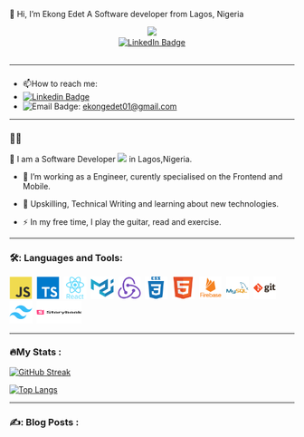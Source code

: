  👋 Hi, I’m Ekong Edet
  A Software developer from Lagos, Nigeria
<div id="header" align="center">
  <img src="https://media.giphy.com/media/M9gbBd9nbDrOTu1Mqx/giphy.gif" width="100"/>
  <div id="badges">
  <a href="https://www.linkedin.com/in/ubon-abasi-ekong-b72400220?lipi=urn%3Ali%3Apage%3Ad_flagship3_profile_view_base_contact_details%3Byy94KyuZTuKlPmf9kcSRvA%3D%3D">
    <img src="https://img.shields.io/badge/LinkedIn-blue?style=for-the-badge&logo=linkedin&logoColor=white" alt="LinkedIn Badge"/>
  </a>
 
  
</div>
<img src="https://komarev.com/ghpvc/?username=Arachalev&style=flat-square&color=blue" alt=""/>
 
</div>
 

---

###
- :mailbox:How to reach me:
-  [![Linkedin Badge](https://img.shields.io/badge/-Ekong-blue?style=flat&logo=Linkedin&logoColor=white)](https://www.linkedin.com/in/ubon-abasi-ekong-b72400220?lipi=urn%3Ali%3Apage%3Ad_flagship3_profile_view_base_contact_details%3Bo6BotmofSEKZuZ8hZrsy0w%3D%3D)
- ![Email Badge](https://img.shields.io/badge/-Email-green):  <a align="center" href ='mailto:ekongedet01@gmail.com'>ekongedet01@gmail.com</a>

---

### 👨‍💻

:wave: I am a Software Developer <img src="https://media.giphy.com/media/WUlplcMpOCEmTGBtBW/giphy.gif" width="30"> in Lagos,Nigeria.

- :telescope: I’m working as a Engineer, curently specialised on the Frontend and Mobile.

- :seedling: Upskilling, Technical Writing and learning about new technologies.

- :zap: In my free time, I play the guitar, read and exercise.


---

### 🛠️: Languages and Tools:

<div>
   <img src="https://github.com/devicons/devicon/blob/master/icons/javascript/javascript-original.svg" title="JavaScript" alt="JavaScript" width="40" height="40"/>&nbsp;
  <img src="https://github.com/devicons/devicon/blob/master/icons/typescript/typescript-original.svg" title="typescript" alt="typescript" width="40" height="40"/>&nbsp;
  <img src="https://github.com/devicons/devicon/blob/master/icons/react/react-original-wordmark.svg" title="React" alt="React" width="40" height="40"/>&nbsp;
  <img src="https://github.com/devicons/devicon/blob/master/icons/materialui/materialui-original.svg" title="Material UI" alt="Material UI" width="40" height="40"/>&nbsp;
  <img src="https://github.com/devicons/devicon/blob/master/icons/redux/redux-original.svg" title="Redux" alt="Redux " width="40" height="40"/>&nbsp;
  <img src="https://github.com/devicons/devicon/blob/master/icons/css3/css3-plain-wordmark.svg"  title="CSS3" alt="CSS" width="40" height="40"/>&nbsp;
  <img src="https://github.com/devicons/devicon/blob/master/icons/html5/html5-original.svg" title="HTML5" alt="HTML" width="40" height="40"/>&nbsp;
  <img src="https://github.com/devicons/devicon/blob/master/icons/firebase/firebase-plain-wordmark.svg" title="Firebase" alt="Firebase" width="40" height="40"/>&nbsp;
  <img src="https://github.com/devicons/devicon/blob/master/icons/mysql/mysql-original-wordmark.svg" title="MySQL"  alt="MySQL" width="40" height="40"/>&nbsp;
  <img src="https://github.com/devicons/devicon/blob/master/icons/git/git-original-wordmark.svg" title="Git" **alt="Git" width="40" height="40"/>&nbsp;
  <img src="https://github.com/devicons/devicon/blob/master/icons/tailwindcss/tailwindcss-plain.svg" title="Tailwindcss" **alt="Tailwindcss" width="40" height="40"/>&nbsp;
  <img src="https://github.com/devicons/devicon/blob/master/icons/storybook/storybook-original-wordmark.svg" title="storybook" **alt="storybook" width="80" height="40"/>&nbsp;
  
          
</div>
 
---

### 🔥My Stats :
[![GitHub Streak](http://github-readme-streak-stats.herokuapp.com?user=Arachalev&theme=dark&background=000000)](https://git.io/streak-stats)

[![Top Langs](https://github-readme-stats.vercel.app/api/top-langs/?username=Arachalev)](https://github.com/anuraghazra/github-readme-stats)

---

### ✍️: Blog Posts :






<!---
Arachalev/Arachalev is a ✨ special ✨ repository because its `README.md` (this file) appears on your GitHub profile.
You can click the Preview link to take a look at your changes.
--->

